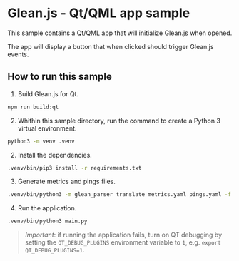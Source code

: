 # Glean.js - Qt/QML app sample

This sample contains a Qt/QML app that will initialize Glean.js when opened.

The app will display a button that when clicked should trigger Glean.js events.

## How to run this sample


1. Build Glean.js for Qt.

```bash
npm run build:qt
```

2. Whithin this sample directory, run the command to create a Python 3 virtual environment.

```bash
python3 -m venv .venv
```

2. Install the dependencies.

```bash
.venv/bin/pip3 install -r requirements.txt
```

3. Generate metrics and pings files.

```bash
.venv/bin/python3 -m glean_parser translate metrics.yaml pings.yaml -f javascript -o generated --option platform=qt
```

4. Run the application.

```bash
.venv/bin/python3 main.py
```

> *Important*: if running the application fails, turn on QT debugging by setting the `QT_DEBUG_PLUGINS` environment variable to `1`, e.g. `export QT_DEBUG_PLUGINS=1`.

